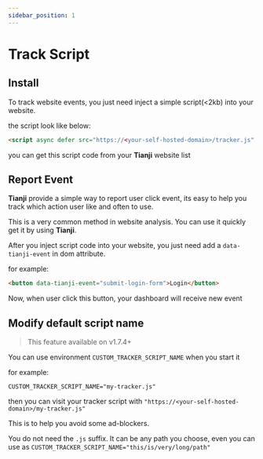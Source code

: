 ```yaml
---
sidebar_position: 1
---
```


# Track Script

## Install

To track website events, you just need inject a simple script(<2kb) into your website.

the script look like below:

```html
<script async defer src="https://<your-self-hosted-domain>/tracker.js" data-website-id="xxxxxxxxxxxxx"></script>
```

you can get this script code from your **Tianji** website list

## Report Event

**Tianji** provide a simple way to report user click event, its easy to help you track which action user like and often to use.

This is a very common method in website analysis. You can use it quickly get it by using **Tianji**.

After you inject script code into your website, you just need add a `data-tianji-event` in dom attribute.

for example:

```html
<button data-tianji-event="submit-login-form">Login</button>
```

Now, when user click this button, your dashboard will receive new event


## Modify default script name

> This feature available on v1.7.4+

You can use environment `CUSTOM_TRACKER_SCRIPT_NAME` when you start it

for example:
```
CUSTOM_TRACKER_SCRIPT_NAME="my-tracker.js"
```

then you can visit your tracker script with `"https://<your-self-hosted-domain>/my-tracker.js"`

This is to help you avoid some ad-blockers.

You do not need the `.js` suffix. It can be any path you choose, even you can use as `CUSTOM_TRACKER_SCRIPT_NAME="this/is/very/long/path"`

